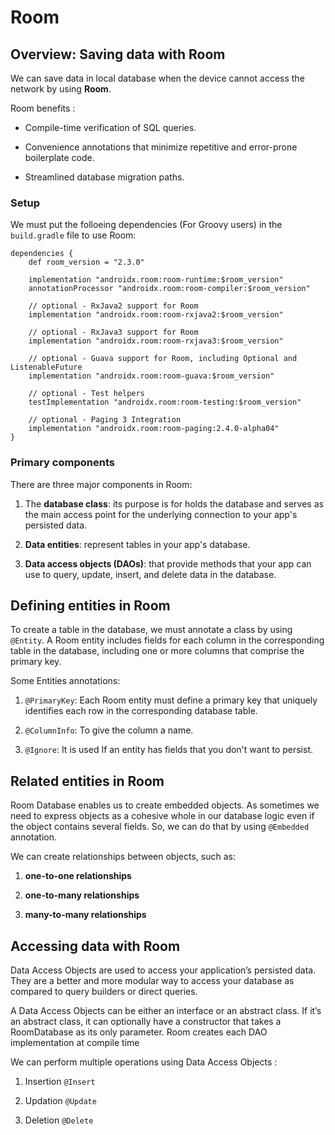 # Room

## Overview: Saving data with Room

We can save data in local database when the device cannot access the network by using **Room**.

Room benefits :

* Compile-time verification of SQL queries.

* Convenience annotations that minimize repetitive and error-prone boilerplate code.

* Streamlined database migration paths.

### Setup

We must put the folloeing dependencies (For Groovy users) in the `build.gradle` file to use Room:

```
dependencies {
    def room_version = "2.3.0"

    implementation "androidx.room:room-runtime:$room_version"
    annotationProcessor "androidx.room:room-compiler:$room_version"

    // optional - RxJava2 support for Room
    implementation "androidx.room:room-rxjava2:$room_version"

    // optional - RxJava3 support for Room
    implementation "androidx.room:room-rxjava3:$room_version"

    // optional - Guava support for Room, including Optional and ListenableFuture
    implementation "androidx.room:room-guava:$room_version"

    // optional - Test helpers
    testImplementation "androidx.room:room-testing:$room_version"

    // optional - Paging 3 Integration
    implementation "androidx.room:room-paging:2.4.0-alpha04"
}
```
### Primary components

There are three major components in Room:

1. The **database class**: its purpose is for holds the database and serves as the main access point for the underlying connection to your app's persisted data.

2. **Data entities**: represent tables in your app's database.

3. **Data access objects (DAOs)**: that provide methods that your app can use to query, update, insert, and delete data in the database.

## Defining entities in Room

To create a table in the database, we must annotate a class by using `@Entity`. A Room entity includes fields for each column in the corresponding table in the database, including one or more columns that comprise the primary key.

Some Entities annotations:

1. `@PrimaryKey`: Each Room entity must define a primary key that uniquely identifies each row in the corresponding database table.

2. `@ColumnInfo`: To give the column a name.

3. `@Ignore`: It is used If an entity has fields that you don't want to persist.

## Related entities in Room

Room Database enables us to create embedded objects. As sometimes we need to express objects as a cohesive whole in our database logic even if the object contains several fields. So, we can do that by using `@Embedded` annotation.

We can create relationships between objects, such as:

1. **one-to-one relationships**

2. **one-to-many relationships**

3. **many-to-many relationships**

## Accessing data with Room

Data Access Objects are used to access your application’s persisted data. They are a better and more modular way to access your database as compared to query builders or direct queries.

A Data Access Objects can be either an interface or an abstract class. If it’s an abstract class, it can optionally have a constructor that takes a RoomDatabase as its only parameter. Room creates each DAO implementation at compile time

We can perform multiple operations using Data Access Objects :

1. Insertion `@Insert`

2. Updation `@Update`

3. Deletion `@Delete`